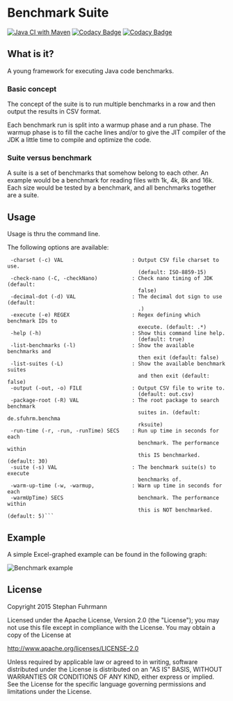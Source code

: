 Benchmark Suite 
===================
[![Java CI with Maven](https://github.com/sfuhrm/benchmarksuite/actions/workflows/maven.yml/badge.svg)](https://github.com/sfuhrm/benchmarksuite/actions/workflows/maven.yml)
[![Codacy Badge](https://app.codacy.com/project/badge/Grade/a54b168b15a7419f86474394b53c818d)](https://www.codacy.com/gh/sfuhrm/benchmarksuite/dashboard?utm_source=github.com&amp;utm_medium=referral&amp;utm_content=sfuhrm/benchmarksuite&amp;utm_campaign=Badge_Grade)
[![Codacy Badge](https://app.codacy.com/project/badge/Coverage/a54b168b15a7419f86474394b53c818d)](https://www.codacy.com/gh/sfuhrm/benchmarksuite/dashboard?utm_source=github.com&utm_medium=referral&utm_content=sfuhrm/benchmarksuite&utm_campaign=Badge_Coverage)

## What is it?

A young framework for executing Java code benchmarks.

### Basic concept

The concept of the suite is to run multiple benchmarks in a row
and then output the results in CSV format.

Each benchmark run is split into a warmup phase and a run phase.
The warmup phase is to fill the cache lines and/or to give the JIT compiler
of the JDK a little time to compile and optimize the code.

### Suite versus benchmark

A suite is a set of benchmarks that somehow belong to each other.
An example would be a benchmark for reading files with 1k, 4k, 8k and 16k.
Each size would be tested by a benchmark, and all benchmarks
together are a suite.

## Usage

Usage is thru the command line. 

The following options are available:

```
 -charset (-c) VAL                      : Output CSV file charset to use.
                                          (default: ISO-8859-15)
 -check-nano (-C, -checkNano)           : Check nano timing of JDK (default:
                                          false)
 -decimal-dot (-d) VAL                  : The decimal dot sign to use (default:
                                          .)
 -execute (-e) REGEX                    : Regex defining which benchmark IDs to
                                          execute. (default: .*)
 -help (-h)                             : Show this command line help.
                                          (default: true)
 -list-benchmarks (-l)                  : Show the available benchmarks and
                                          then exit (default: false)
 -list-suites (-L)                      : Show the available benchmark suites
                                          and then exit (default: false)
 -output (-out, -o) FILE                : Output CSV file to write to.
                                          (default: out.csv)
 -package-root (-R) VAL                 : The root package to search benchmark
                                          suites in. (default: de.sfuhrm.benchma
                                          rksuite)
 -run-time (-r, -run, -runTime) SECS    : Run up time in seconds for each
                                          benchmark. The performance within
                                          this IS benchmarked. (default: 30)
 -suite (-s) VAL                        : The benchmark suite(s) to execute
                                          benchmarks of.
 -warm-up-time (-w, -warmup,            : Warm up time in seconds for each
 -warmUpTime) SECS                        benchmark. The performance within
                                          this is NOT benchmarked. (default: 5)```
```

## Example

A simple Excel-graphed example can be found in the following graph:

![Benchmark example](http://sfuhrm.de/wp-content/uploads/2015/07/cetus-10.png)

## License

Copyright 2015 Stephan Fuhrmann

Licensed under the Apache License, Version 2.0 (the "License");
you may not use this file except in compliance with the License.
You may obtain a copy of the License at

http://www.apache.org/licenses/LICENSE-2.0

Unless required by applicable law or agreed to in writing, software
distributed under the License is distributed on an "AS IS" BASIS,
WITHOUT WARRANTIES OR CONDITIONS OF ANY KIND, either express or implied.
See the License for the specific language governing permissions and
limitations under the License.
